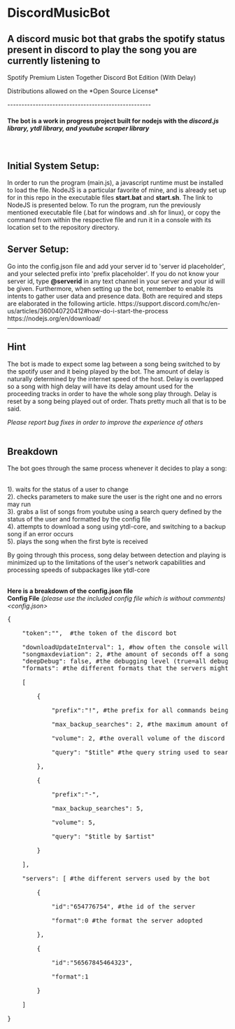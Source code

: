 # DiscordMusicBot

<h2>A discord music bot that grabs the spotify status present in discord to play the song you are currently listening to</h2>
<p>Spotify Premium Listen Together Discord Bot Edition (With Delay)</p>
<p>Distributions allowed on the *Open Source License*</p>
---------------------------------------------------
<h4>The bot is a work in progress project built for nodejs with the <i>discord.js library, ytdl library, and youtube scraper library</i></h4>

<br><h2>Initial System Setup:</h2>
<span>In order to run the program (main.js), a javascript runtime must be installed to load the file. NodeJS is a particular favorite of mine, and is already set up for in this repo in the executable files <b>start.bat</b> and <b>start.sh</b>. The link to NodeJS is presented below. To run the program, run the previously mentioned executable file (.bat for windows and .sh for linux), or copy the command from within the respective file and run it in a console with its location set to the repository directory.</span>
<h2>Server Setup:</h2>
<span>Go into the config.json file and add your server id to 'server id placeholder', and your selected prefix into 'prefix placeholder'. If you do not know your server id, type <b>@serverid</b> in any text channel in your server and your id will be given. Furthermore, when setting up the bot, remember to enable its intents to gather user data and presence data. Both are required and steps are elaborated in the following article.</span>
https://support.discord.com/hc/en-us/articles/360040720412#how-do-i-start-the-process
https://nodejs.org/en/download/

---------------------------------------------------
<h2>Hint</h2>
<p>The bot is made to expect some lag between a song being switched to by the spotify user and it being played by the bot. The amount of delay is naturally determined by the internet speed of the host. Delay is overlapped so a song with high delay will have its delay amount used for the proceeding tracks in order to have the whole song play through. Delay is reset by a song being played out of order. Thats pretty much all that is to be said.</p>


*Please report bug fixes in order to improve the experience of others*
<br><br>
<h2>Breakdown</h2>
<span>The bot goes through the same process whenever it decides to play a song:<br></span><br>
<p>
    1). waits for the status of a user to change<br>
    2). checks parameters to make sure the user is the right one and no errors may run<br>
    3). grabs a list of songs from youtube using a search query defined by the status of the user and formatted by the config file<br>
    4). attempts to download a song using ytdl-core, and switching to a backup song if an error occurs<br>
    5). plays the song when the first byte is received<br></p>
    <span>By going through this process, song delay between detection and playing is minimized up to the limitations of the user's network capabilities and processing speeds of subpackages like ytdl-core
</span><br><br>

**Here is a breakdown of the config.json file**<br>
**Config File** *(please use the included config file which is without comments)* <br>
*<config.json>* <br>
<pre>
{  <br>
    "token":"",  #the token of the discord bot <br>
    "downloadUpdateInterval": 1, #how often the console will be pinged with download messages (0 = none)
    "songmaxdeviation": 2, #the amount of seconds off a song on youtube must be for it to be considered a good match
    "deepDebug": false, #the debugging level (true=all debug messages / false=surface level debugging)
    "formats": #the different formats that the servers might have decided to go for <br> 
    [  <br>
        {  <br>
            "prefix":"!", #the prefix for all commands being sent through <br>
            "max_backup_searches": 2, #the maximum amount of backup searches in case a search element breaks <br>
            "volume": 2, #the overall volume of the discord bot <br>
            "query": "$title" #the query string used to search for music <br>
        },  <br>
        {  <br>
            "prefix":"-",  <br>
            "max_backup_searches": 5,  <br>
            "volume": 5,  <br>
            "query": "$title by $artist"  <br>
        }  <br>
    ],  <br>
    "servers": [ #the different servers used by the bot <br> 
        {  <br>
            "id":"654776754", #the id of the server <br>
            "format":0 #the format the server adopted <br>
        },  <br>
        {  <br>
            "id":"56567845464323",  <br>
            "format":1  <br>
        }  <br>
    ]  <br>
}  <br>
</pre>
